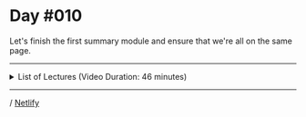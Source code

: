 # Day #010
Let's finish the first summary module and ensure that we're all on the same page.

---

<details>
    <summary>List of Lectures (Video Duration: 46 minutes)</summary>
    <ul>
        <li>Styling the Main Content</li>
        <li>Styling List Items & Links</li>
        <li>Adding the Footer</li>
        <li>Introducing New HTML Elements</li>
        <li>Organizing our Files</li>
        <li>Module Summary</li>
    </ul>
</details>

---

/ [Netlify](https://100daysofcode-010-dyrits.netlify.app/)